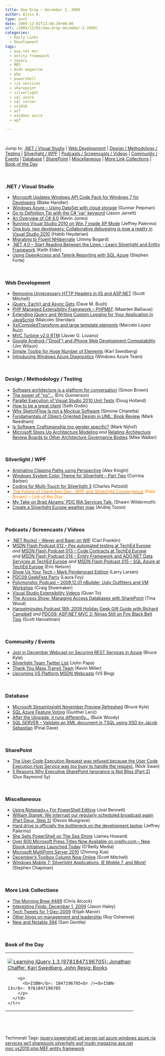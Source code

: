 ```yaml
---
title: Dew Drop – December 2, 2009
author: Alvin A.
type: post
date: 2009-12-02T13:40:39+00:00
url: /2009/12/02/dew-drop-december-2-2009/
categories:
  - Daily Links
  - Development
tags:
  - asp.net mvc
  - entity framework
  - jquery
  - MEF
  - msdn magazine
  - php
  - powershell
  - ria services
  - sharepoint
  - silverlight
  - sql azure
  - sql server
  - vs2010
  - wcf
  - windows azure
  - wpf

---
```

&#160;

Jump to: [.NET / Visual Studio][1] | [Web Development][2] | [Design / Methodology / Testing][3] | [Silverlight / WPF][4] | [Podcasts / Screencasts / Videos][5] | [Community / Events][6] | [Database][7] | [SharePoint][8] | [Miscellaneous][9] | [More Link Collections][10] | [Book of the Day][11] 

&#160;

### <a name="dotnet"></a>.NET / Visual Studio

  * [Microsoft Updates Windows API Code Pack for Windows 7 for Developers][12] (Blake Handler)
  * [Windows Azure – Using DataSet with cloud storage][13] (Gunnar Peipman)
  * [Go to Definition Tip with the C# ‘var’ keyword][14] (Jason Jarrett)
  * [An Overview of C# 4.0][15] (Kevin Jones)
  * [Running Visual Studio 2010 on Win 7 inside XP Mode][16] (Jeffrey Palermo)
  * [One bug, two developers: Collaborative debugging is now a reality in Visual Studio 2010][17] (Habib Heydarian)
  * [Migrating to Fluent NHibernate][18] (Jimmy Bogard)
  * [.NET 4.0 &#8211; Start Reading Between the Lines &#8211; Learn Silverlight and Entity Framework][19] (Keith Elder)
  * [Using OpenAccess and Telerik Reporting with SQL Azure][20] (Stephen Forte)

&#160;

### <a name="web"></a>Web Development

  * [Removing Unnecessary HTTP Headers in IIS and ASP.NET][21] (Scott Mitchell)
  * [jQuery, Each() and Async Gets][22] (Dave M. Bush)
  * [PHP Managed Extensibility Framework – PHPMEF][23] (Maarten Balliauw)
  * [Extending jQuery and Writing Custom Logging for Your Application in JavaScript][24] (Malcolm Sheridan)
  * [XslCompiledTransform and large template elements][25] (Marcelo Lopez Ruiz)
  * [MVC Turbine v2.0 RTM][26] (Javier G. Lozano)
  * [Google Android ("Droid") and iPhone Web Development Compatability][27] (Jim Wilson)
  * [Simple Tooltip for Huge Number of Elements][28] (Karl Swedberg)
  * [Introducing Windows Azure Diagnostics][29] (Windows Azure Team)

&#160;

### <a name="design"></a>Design / Methodology / Testing

  * [Software architecture is a platform for conversation][30] (Simon Brown)
  * [The power of "no"&#8230;][31] (Eric Gunnerson)
  * [Parallel Execution of Visual Studio 2010 Unit Tests][32] (Doug Holland)
  * [How to be a great client][33] (Seth Godin)
  * [Why SketchFlow Is not a Mockup Software][34] (Simone Chiaretta)
  * [Fundamentals of Object-Oriented Design in UML: Book Review][35] (Mark Needham)
  * [Is Software Craftsmanship too gender specific?][36] (Mark Nijhof)
  * [Microsoft Steps Up Architecture Modeling][37] _and_&#160;[Relating Architecture Review Boards to Other Architecture Governance Bodies][38] (Mike Walker)

&#160;

### <a name="silverlight"></a>Silverlight / WPF

  * [Animating Clipping Paths using Perspective][39] (Alex Knight)
  * [Windows System Color Theme for Silverlight &#8211; Part Two][40] (Corrina Barber)
  * [Coding for Multi-Touch for Silverlight 3][41] (Charles Petzold)
  * [<font color="#ff8000">The Future of Client App Dev : WPF and Silverlight Convergence</font>][42] <font color="#ff8000">(Pete Brown) <em>– Link of the Day</em></font>
  * [My Take on Brad Abrams&#8217; PDC RIA Services Talk.][43] (Shawn Wildermuth)
  * [Create a Silverlight Europe weather map][44] (Andrej Tozon)

&#160;

### <a name="podcasts"></a>Podcasts / Screencasts / Videos

  * [.NET Rocks! &#8211; Weyer and Baier on WIF][45] (Carl Franklin)
  * [MSDN Flash Podcast 012 – Pex automated testing at TechEd Europe][46] _and_&#160;[MSDN Flash Podcast 013 – Code Contracts at TechEd Europe][47] _and_&#160;[MSDN Flash Podcast 014 – Entity Framework and ADO.NET Data Services at TechEd Europe][48] _and_&#160;[MSDN Flash Podcast 015 – SQL Azure at TechEd Europe][49] (Eric Nelson)
  * [Show Us Your Tech &#8211; Mark Pendergrast Edition][50] (Larry Larsen)
  * [PDC09 GeekFest Party][51] (Laura Foy)
  * [Polymorphic Podcast &#8211; 2009.12.01 nBuilder, Ugly Outfitters and VM Workshop][52] (Craig Shoemaker)
  * [Visual Studio Extensibility Videos][53] (Quan To)
  * [The Access Show: Managing Access Databases with SharePoint][54] (Tina Wood)
  * [Hanselminutes Podcast 189: 2009 Holiday Geek Gift Guide with Richard Campbell][55] _and_&#160;[PDC09: ASP.NET MVC 2: Ninjas Still on Fire Black Belt Tips][56] (Scott Hanselman)

&#160;

### <a name="events"></a>Community / Events

  * [Join in December Webcast on Securing REST Services in Azure][57] (Bruce Kyle)
  * [Silverlight Team Twitter List][58] (John Papa)
  * [Thank You Mass Transit Team][59] (Kevin Miller)
  * [Upcoming VS Platform MSDN Webcasts][60] (VS Blog)

&#160;

### <a name="db"></a>Database

  * [Microsoft StreamInsight November Preview Refreshed][61] (Bruce Kyle)
  * [SQL Azure Feature Voting][62] (Gunther Lenz)
  * [After the Upgrade, it runs differently…][63] (Buck Woody)
  * [SQL SERVER – Validate an XML document in TSQL using XSD by Jacob Sebastian][64] (Pinal Dave)

&#160;

### <a name="sp"></a>SharePoint

  * [The User Code Execution Request was refused because the User Code Execution Host Service was too busy to handle the request.][65] (Nick Swan)
  * [5 Reasons Why Executive SharePoint Ignorance is Not Bliss (Part 2)][66] (Dux Raymond Sy) 

&#160;

### <a name="misc"></a>Miscellaneous

  * [Using Notepad++ For PowerShell Editing][67] (Joel Bennett)
  * [William Stanek: We interrupt our regularly scheduled broadcast again (Part Deux, Step 2)][68] (Devon Musgrave)
  * [Hard drive is officially the bottleneck on the development laptop][69] (Jeffrey Palermo)
  * [She Sells PowerShell on The Sea Shore][70] (James Howard)
  * [Over 600 Microsoft Press Titles Now Available on oreilly.com &#8211; New Ebook Initiatives Launched Today][71] (O&#8217;Reilly Media)
  * [Microsoft MultiPoint Server 2010][72] (Zhiming Xue)
  * [December&#8217;s Toolbox Column Now Online][73] (Scott Mitchell)
  * [Windows Mobile 7: Silverlight Applications, IE Mobile 7, and More!][74] (Stephen Chapman)

&#160;

### <a name="links"></a>More Link Collections

  * [The Morning Brew #489][75] (Chris Alcock)
  * [Interesting Finds: December 1, 2009][76] (Jason Haley)
  * [Tech Tweets for 1-Dec-2009][77] (Elijah Manor)
  * [Other blogs on management and leadership][78] (Roy Osherove)
  * [New and Notable 394][79] (Sam Gentile)

&#160;

### <a name="book"></a>Book of the Day

<div style="padding-bottom: 0px; margin: 0px; padding-left: 0px; padding-right: 0px; display: inline; float: none; padding-top: 0px" id="scid:7dc1bd33-94bd-46fd-a20b-0131235bcd47:f878cccb-b7a7-4a43-8bbe-d68353d928bb" class="wlWriterSmartContent">
  <table cellspacing="0" cellpadding="2" width="400" border="0" unselectable="on">
    <tr>
      <td valign="top" width="400">
        <p>
          <a title="Learning jQuery 1.3 (9781847196705): Jonathan Chaffer, Karl Swedberg, John Resig: Books" href="http://www.amazon.com/exec/obidos/ASIN/1847196705/alvinashcraft-20"><img data-recalc-dims="1" decoding="async" src="https://i0.wp.com/images.amazon.com/images/P/1847196705.01.MZZZZZZZ.jpg?w=660" border="0" align="left" style="float:left" />Learning jQuery 1.3 (9781847196705): Jonathan Chaffer, Karl Swedberg, John Resig: Books</a>
        </p>
        
        <p>
          <b>ISBN</b>: 1847196705<br /><b>ISBN-13</b>: 9781847196705
        </p>
      </td>
    </tr>
  </table>
</div>

&#160;

<div style="padding-bottom: 0px; margin: 0px; padding-left: 0px; padding-right: 0px; display: inline; float: none; padding-top: 0px" id="scid:C16BAC14-9A3D-4c50-9394-FBFEF7A93539:4415d27d-8ff1-462f-a9ad-fdbe4139dfcd" class="wlWriterSmartContent">
  <!--dotnetkickit-->
</div>

&#160;

<div style="padding-bottom: 0px; margin: 0px; padding-left: 0px; padding-right: 0px; display: inline; float: none; padding-top: 0px" id="scid:0767317B-992E-4b12-91E0-4F059A8CECA8:d1b936f9-bb1c-4889-a9e9-8549b3fd9acd" class="wlWriterSmartContent">
  Technorati Tags: <a href="http://technorati.com/tags/jquery" rel="tag">jquery</a>,<a href="http://technorati.com/tags/powershell" rel="tag">powershell</a>,<a href="http://technorati.com/tags/sql+server" rel="tag">sql server</a>,<a href="http://technorati.com/tags/sql+azure" rel="tag">sql azure</a>,<a href="http://technorati.com/tags/windows+azure" rel="tag">windows azure</a>,<a href="http://technorati.com/tags/ria+services" rel="tag">ria services</a>,<a href="http://technorati.com/tags/wcf" rel="tag">wcf</a>,<a href="http://technorati.com/tags/sharepoint" rel="tag">sharepoint</a>,<a href="http://technorati.com/tags/silverlight" rel="tag">silverlight</a>,<a href="http://technorati.com/tags/wpf" rel="tag">wpf</a>,<a href="http://technorati.com/tags/msdn+magazine" rel="tag">msdn magazine</a>,<a href="http://technorati.com/tags/asp.net+mvc" rel="tag">asp.net mvc</a>,<a href="http://technorati.com/tags/vs2010" rel="tag">vs2010</a>,<a href="http://technorati.com/tags/php" rel="tag">php</a>,<a href="http://technorati.com/tags/MEF" rel="tag">MEF</a>,<a href="http://technorati.com/tags/entity+framework" rel="tag">entity framework</a>
</div>

<div class="wlWriterHeaderFooter" style="margin:0px; padding:0px 0px 0px 0px;">
  <p>
    <br /> </div>

 [1]: https://morningdew-bpc6g3a0fgaxdxcu.eastus2-01.azurewebsites.net/#dotnet
 [2]: https://morningdew-bpc6g3a0fgaxdxcu.eastus2-01.azurewebsites.net/#web
 [3]: https://morningdew-bpc6g3a0fgaxdxcu.eastus2-01.azurewebsites.net/#design
 [4]: https://morningdew-bpc6g3a0fgaxdxcu.eastus2-01.azurewebsites.net/#silverlight
 [5]: https://morningdew-bpc6g3a0fgaxdxcu.eastus2-01.azurewebsites.net/#podcasts
 [6]: https://morningdew-bpc6g3a0fgaxdxcu.eastus2-01.azurewebsites.net/#events
 [7]: https://morningdew-bpc6g3a0fgaxdxcu.eastus2-01.azurewebsites.net/#db
 [8]: https://morningdew-bpc6g3a0fgaxdxcu.eastus2-01.azurewebsites.net/#sp
 [9]: https://morningdew-bpc6g3a0fgaxdxcu.eastus2-01.azurewebsites.net/#misc
 [10]: https://morningdew-bpc6g3a0fgaxdxcu.eastus2-01.azurewebsites.net/#links
 [11]: https://morningdew-bpc6g3a0fgaxdxcu.eastus2-01.azurewebsites.net/#book
 [12]: http://bhandler.spaces.live.com/Blog/cns!70F64BC910C9F7F3!7194.entry
 [13]: http://feedproxy.google.com/~r/gunnarpeipman/~3/RFdnFCq0A_8/windows-azure-using-dataset-with-cloud-storage.aspx
 [14]: http://elegantcode.com/2009/12/02/go-to-definition-tip-with-the-c-var-keyword/
 [15]: http://www.thycotic.com/an-overview-of-c-4-0
 [16]: http://feedproxy.google.com/~r/jeffreypalermo/~3/xO3mWqUhZho/
 [17]: http://blogs.msdn.com/habibh/archive/2009/12/01/one-bug-two-developers-collaborative-debugging-is-now-a-reality-in-visual-studio-2010.aspx
 [18]: http://feedproxy.google.com/~r/LosTechies/~3/Ff2BICp5V_I/migrating-to-fluent-nhibernate.aspx
 [19]: http://feeds.dzone.com/~r/zones/dotnet/~3/aIBq1M_mNx8/net-40-start-reading-between
 [20]: http://feedproxy.google.com/~r/StephenFortesBlog/~3/oDiCCdNA39o/PermaLink,guid,fcd86df8-7523-4c31-9015-b085548d0d3f.aspx
 [21]: http://www.4guysfromrolla.com/articles/120209-1.aspx
 [22]: http://blog.dmbcllc.com/2009/12/02/jquery-each-and-async-gets/
 [23]: http://blog.maartenballiauw.be/post.aspx?id=d0ab4ddf-4052-444a-a2a0-1b5114399685
 [24]: http://feedproxy.google.com/~r/netCurryRecentArticles/~3/Bi6W2C9Wd5U/ShowArticle.aspx
 [25]: http://blogs.msdn.com/marcelolr/archive/2009/12/01/xslcompiledtransform-and-large-template-elements.aspx
 [26]: http://feedproxy.google.com/~r/lozanotek/~3/sNtw4m5VP0w/MVC_Turbine_v2.0_RTM.aspx
 [27]: http://www.pluralsight.com/community/blogs/jimw/archive/2009/12/01/google-android-quot-droid-quot-and-iphone-web-development-compatability.aspx
 [28]: http://feedproxy.google.com/~r/LearningJquery/~3/3remUt2QeGU/simple-tooltip-for-huge-number-of-elements
 [29]: http://blogs.msdn.com/windowsazure/archive/2009/12/01/introducing-windows-azure-diagnostics.aspx
 [30]: http://www.codingthearchitecture.com/2009/12/01/software_architecture_is_a_platform_for_conversation.html
 [31]: http://blogs.msdn.com/ericgu/archive/2009/12/01/the-power-of-no.aspx
 [32]: http://software.intel.com/en-us/blogs/2009/12/01/parallel-execution-of-visual-studio-2010-unit-tests/
 [33]: http://feedproxy.google.com/~r/typepad/sethsmainblog/~3/rJ_l3-IQjWU/how-to-be-a-great-client.html
 [34]: http://feeds.dzone.com/~r/zones/dotnet/~3/KP2YOufvucg/why-sketchflow-not-mockup
 [35]: http://feedproxy.google.com/~r/MarkNeedham/~3/aUu3WQ7dKPU/
 [36]: http://elegantcode.com/2009/12/01/is-software-craftsmanship-to-gender-specific/
 [37]: http://feedproxy.google.com/~r/MikeWalker/~3/AiWLePlo_oI/microsoft-steps-up-architecture-modeling.html
 [38]: http://feedproxy.google.com/~r/MikeWalker/~3/_8dnumHEg8M/relating-architecture-review-boards-to-other-architecture-governance-bodies.html
 [39]: http://silverzine.com/tutorials/animating-clipping-paths-using-perspective/
 [40]: http://blogs.msdn.com/corrinab/archive/2009/12/02/9931283.aspx
 [41]: http://www.charlespetzold.com/blog/2009/12/Coding-for-Multi-Touch-for-Silverlight-3.html
 [42]: http://feedproxy.google.com/~r/PeteBrown/~3/yUan4BWpyJM/The-Future-of-Client-App-Dev-_3A00_-WPF-and-Silverlight-Convergence.aspx
 [43]: http://wildermuth.com/2009/12/01/My_Take_on_Brad_Abrams_PDC_RIA_Services_Talk
 [44]: http://feedproxy.google.com/~r/silverlightshow/~3/8AMzAxJW9Rw/Create-a-Silverlight-Europe-weather-map.aspx
 [45]: http://www.dotnetrocks.com/default.aspx?ShowNum=503
 [46]: http://channel9.msdn.com/posts/Eric+Nelson/MSDN-Flash-Podcast-012--Pex-automated-testing-at-TechEd-Europe/
 [47]: http://channel9.msdn.com/posts/Eric+Nelson/MSDN-Flash-Podcast-013--Code-Contracts-at-TechEd-Europe/
 [48]: http://channel9.msdn.com/posts/Eric+Nelson/MSDN-Flash-Podcast-014--Entity-Framework-and-ADONET-Data-Services-at-TechEd-Europe/
 [49]: http://channel9.msdn.com/posts/Eric+Nelson/MSDN-Flash-Podcast-015--SQL-Azure-at-TechEd-Europe/
 [50]: http://channel9.msdn.com/posts/LarryLarsen/Show-Us-Your-Tech-Mark-Pendergrast-Edition/
 [51]: http://channel9.msdn.com/posts/LauraFoy/PDC09-GeekFest-Party/
 [52]: http://polymorphicpodcast.com/shows/nbuilder/
 [53]: http://blogs.msdn.com/visualstudio/archive/2009/12/01/visual-studio-extensibility-videos.aspx
 [54]: http://channel9.msdn.com/shows/Access/The-Access-Show-Managing-Access-Databases-with-SharePoint/
 [55]: http://feedproxy.google.com/~r/ScottHanselman/~3/jft0D-gHhXg/HanselminutesPodcast1892009HolidayGeekGiftGuideWithRichardCampbell.aspx
 [56]: http://feedproxy.google.com/~r/ScottHanselman/~3/7dIWROcCM_8/PDC09ASPNETMVC2NinjasStillOnFireBlackBeltTips.aspx
 [57]: http://blogs.msdn.com/usisvde/archive/2009/12/02/join-in-december-webcast-on-securing-rest-services-in-azure.aspx
 [58]: http://feedproxy.google.com/~r/JohnPapa/~3/GWXknDlQNFA/
 [59]: http://feedproxy.google.com/~r/KevinMiller/~3/YM1yV_qclvw/thank-you-mass-transit-team.aspx
 [60]: http://blogs.msdn.com/visualstudio/archive/2009/12/01/upcoming-vs-platform-msdn-webcasts.aspx
 [61]: http://blogs.msdn.com/usisvde/archive/2009/12/01/microsoft-streaminsight-november-preview-refreshed.aspx
 [62]: http://blogs.msdn.com/usisvde/archive/2009/12/01/sql-azure-feature-voting.aspx
 [63]: http://blogs.msdn.com/buckwoody/archive/2009/12/01/after-the-upgrade-it-runs-differently.aspx
 [64]: http://blog.sqlauthority.com/2009/12/02/sql-server-validate-an-xml-document-in-tsql-using-xsd-by-jacob-sebastian/
 [65]: http://lightningtools.com/blog/archive/2009/12/01/the-user-code-execution-request-was-refused-because-the-user.aspx
 [66]: http://feedproxy.google.com/~r/Meetdux/~3/6g7Ro5A1bNA/5-reasons-why-executive-sharepoint-ignorance-is-not-bliss-part-2.aspx
 [67]: http://huddledmasses.org/using-notepad-plus-plus-for-powershell-editing/
 [68]: http://blogs.msdn.com/microsoft_press/archive/2009/12/01/william-stanek-we-interrupt-our-regularly-scheduled-broadcast-again-part-deux-step-2.aspx
 [69]: http://feedproxy.google.com/~r/jeffreypalermo/~3/l5cTvPNiLL0/
 [70]: http://www.sqlservercentral.com/blogs/james_howards_sql_blog/archive/2009/12/01/she-sells-powershell-on-the-sea-shore.aspx
 [71]: http://feeds.oreilly.com/~r/oreilly/news/~3/0U_dWp9cy_Y/
 [72]: http://blogs.msdn.com/zxue/archive/2009/12/01/microsoft-multipoint-server-2010.aspx
 [73]: http://feedproxy.google.com/~r/ScottOnWriting/~3/AULAbG5zp44/14041.aspx
 [74]: http://feedproxy.google.com/~r/msftkitchenfeed/~3/KRGasU1-RJM/windows-mobile-7-silverlight-applications-ie-mobile-7-and-more.html
 [75]: http://feedproxy.google.com/~r/ReflectivePerspective/~3/iu7eF6gc9mY/
 [76]: http://jasonhaley.com/blog/post.aspx?id=28555997-90a5-44cf-a617-ebf833806ae8
 [77]: http://elijahmanor.com/webdevdotnet/post.aspx?id=70343243-2539-4b66-8bee-ede7622ff05f
 [78]: http://feedproxy.google.com/~r/5whys/~3/IfPrTKymVB0/other-blogs-on-management-and-leadership.html
 [79]: http://feedproxy.google.com/~r/SamGentile/~3/IUGdJY9_Xac/